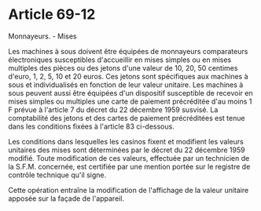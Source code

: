 # Article 69-12

Monnayeurs. - Mises

Les machines à sous doivent être équipées de monnayeurs comparateurs électroniques susceptibles d'accueillir en mises simples ou en mises multiples des pièces ou des jetons d'une valeur de 10, 20, 50 centimes d'euro, 1, 2, 5, 10 et 20 euros. Ces jetons sont spécifiques aux machines à sous et individualisés en fonction de leur valeur unitaire. Les machines à sous peuvent aussi être équipées d'un dispositif susceptible de recevoir en mises simples ou multiples une carte de paiement précréditée d'au moins 1 F prévue à l'article 7 du décret du 22 décembre 1959 susvisé. La comptabilité des jetons et des cartes de paiement précréditées est tenue dans les conditions fixées à l'article 83 ci-dessous.

Les conditions dans lesquelles les casinos fixent et modifient les valeurs unitaires des mises sont déterminées par le décret du 22 décembre 1959 modifié. Toute modification de ces valeurs, effectuée par un technicien de la S.F.M. concernée, est certifiée par une mention portée sur le registre de contrôle technique qu'il signe.

Cette opération entraîne la modification de l'affichage de la valeur unitaire apposée sur la façade de l'appareil.
